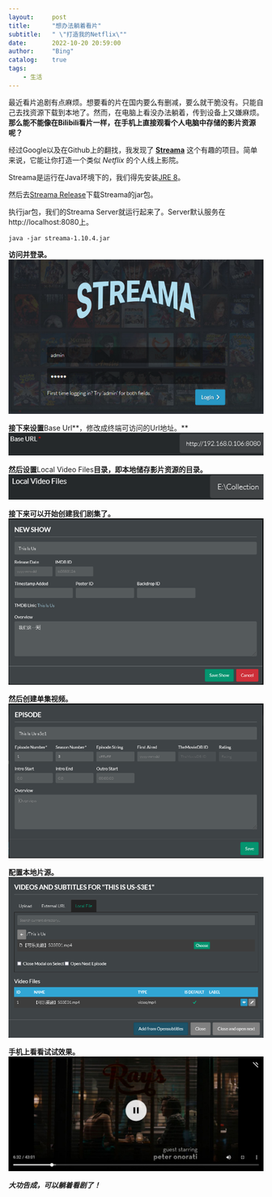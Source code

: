 ```yaml
---
layout:     post
title:      "想办法躺着看片"
subtitle:   " \"打造我的Netflix\""
date:       2022-10-20 20:59:00
author:     "Bing"
catalog:    true
tags:
    - 生活
---
```


最近看片追剧有点麻烦。想要看的片在国内要么有删减，要么就干脆没有。只能自己去找资源下载到本地了。然而，在电脑上看没办法躺着，传到设备上又嫌麻烦。**那么能不能像在Bilibili看片一样，在手机上直接观看个人电脑中存储的影片资源呢？**

经过Google以及在Github上的翻找，我发现了 [**Streama**](https://github.com/streamaserver/streama) 这个有趣的项目。简单来说，它能让你打造一个类似 *Netflix* 的个人线上影院。

Streama是运行在Java环境下的，我们得先安装[JRE 8](https://www.oracle.com/java/technologies/downloads/)。

然后去[Streama Release](https://github.com/streamaserver/streama/releases)下载Streama的jar包。

执行jar包，我们的Streama Server就运行起来了。Server默认服务在http://localhost:8080上。
```
java -jar streama-1.10.4.jar
```

**访问并登录。**
![](/img/post/streama-logging-page.PNG)

**接下来设置**Base Url**，修改成终端可访问的Url地址。**
![](/img/post/streama-base-url.PNG)

**然后设置**Local Video Files**目录，即本地储存影片资源的目录。**
![](/img/post/streama-local-video-files.PNG)

**接下来可以开始创建我们剧集了。**
![](/img/post/streama-create-show.PNG)

**然后创建单集视频。**
![](/img/post/streama-create-episode.PNG)

**配置本地片源。**
![](/img/post/streama-set-local-video.PNG)

**手机上看看试试效果。**
![](/img/post/streama-this-is-us.jpg)

***大功告成，可以躺着看剧了！***